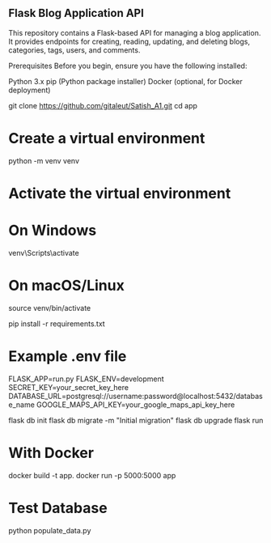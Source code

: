 ## Flask Blog Application API 
This repository contains a Flask-based API for managing a blog application. It provides endpoints for creating, reading, updating, and deleting blogs, categories, tags, users, and comments.

Prerequisites
Before you begin, ensure you have the following installed:

Python 3.x
pip (Python package installer)
Docker (optional, for Docker deployment)


git clone https://github.com/gitaleut/Satish_A1.git
cd app

# Create a virtual environment
python -m venv venv

# Activate the virtual environment
# On Windows
venv\Scripts\activate
# On macOS/Linux
source venv/bin/activate

pip install -r requirements.txt

# Example .env file
FLASK_APP=run.py
FLASK_ENV=development
SECRET_KEY=your_secret_key_here
DATABASE_URL=postgresql://username:password@localhost:5432/database_name
GOOGLE_MAPS_API_KEY=your_google_maps_api_key_here

flask db init
flask db migrate -m "Initial migration"
flask db upgrade
flask run

# With Docker
docker build -t app.
docker run -p 5000:5000 app

# Test Database 
python populate_data.py




